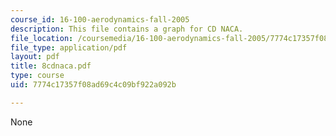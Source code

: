 ```yaml
---
course_id: 16-100-aerodynamics-fall-2005
description: This file contains a graph for CD NACA.
file_location: /coursemedia/16-100-aerodynamics-fall-2005/7774c17357f08ad69c4c09bf922a092b_8cdnaca.pdf
file_type: application/pdf
layout: pdf
title: 8cdnaca.pdf
type: course
uid: 7774c17357f08ad69c4c09bf922a092b

---
```

None